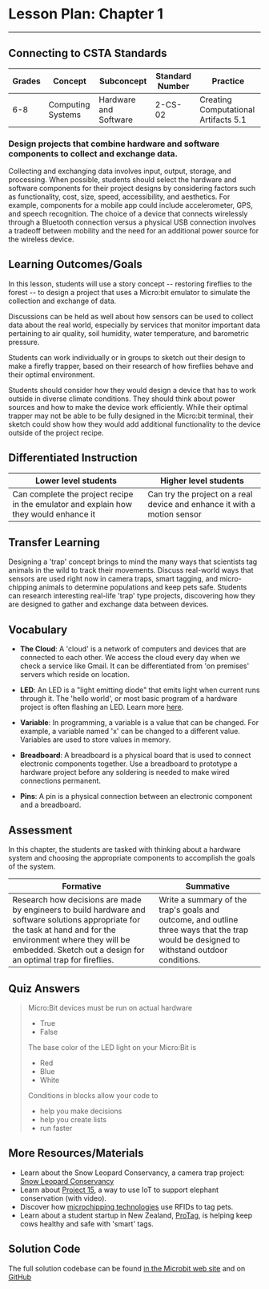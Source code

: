 # Lesson Plan: Chapter 1
---
## Connecting to CSTA Standards

Grades | Concept | Subconcept | Standard Number | Practice
---|---|---|---|---
6-8 | Computing Systems | Hardware and Software | 2-CS-02 | Creating Computational Artifacts 5.1 |

### Design projects that combine hardware and software components to collect and exchange data.

Collecting and exchanging data involves input, output, storage, and processing. When possible, students should select the hardware and software components for their project designs by considering factors such as functionality, cost, size, speed, accessibility, and aesthetics. For example, components for a mobile app could include accelerometer, GPS, and speech recognition. The choice of a device that connects wirelessly through a Bluetooth connection versus a physical USB connection involves a tradeoff between mobility and the need for an additional power source for the wireless device.

## Learning Outcomes/Goals

In this lesson, students will use a story concept -- restoring fireflies to the forest -- to design a project that uses a Micro:bit emulator to simulate the collection and exchange of data. 

Discussions can be held as well about how sensors can be used to collect data about the real world, especially by services that monitor important data pertaining to air quality, soil humidity, water temperature, and barometric pressure.

Students can work individually or in groups to sketch out their design to make a firefly trapper, based on their research of how fireflies behave and their optimal environment.

Students should consider how they would design a device that has to work outside in diverse climate conditions. They should think about power sources and how to make the device work efficiently. While their optimal trapper may not be able to be fully designed in the Micro:bit terminal, their sketch could show how they would add additional functionality to the device outside of the project recipe.

## Differentiated Instruction

Lower level students | Higher level students
---|---
Can complete the project recipe in the emulator and explain how they would enhance it | Can try the project on a real device and enhance it with a motion sensor

## Transfer Learning

Designing a 'trap' concept brings to mind the many ways that scientists tag animals in the wild to track their movements. Discuss real-world ways that sensors are used right now in camera traps, smart tagging, and micro-chipping animals to determine populations and keep pets safe. Students can research interesting real-life 'trap' type projects, discovering how they are designed to gather and exchange data between devices.

## Vocabulary

- **The Cloud**: A 'cloud' is a network of computers and devices that are connected to each other. We access the cloud every day when we check a service like Gmail. It can be differentiated from 'on premises' servers which reside on location.

- **LED**: An LED is a "light emitting diode" that emits light when current runs through it. The 'hello world', or most basic program of a hardware project is often flashing an LED. Learn more [here](https://thinglearn.jenlooper.com/curriculum/led.html).

- **Variable**: In programming, a variable is a value that can be changed. For example, a variable named 'x' can be changed to a different value. Variables are used to store values in memory.

- **Breadboard**: A breadboard is a physical board that is used to connect electronic components together. Use a breadboard to prototype a hardware project before any soldering is needed to make wired connections permanent.

- **Pins**: A pin is a physical connection between an electronic component and a breadboard.

## Assessment

In this chapter, the students are tasked with thinking about a hardware system and choosing the appropriate components to accomplish the goals of the system.

Formative | Summative
---|---
Research how decisions are made by engineers to build hardware and software solutions appropriate for the task at hand and for the environment where they will be embedded. Sketch out a design for an optimal trap for fireflies. | Write a summary of the trap's goals and outcome, and outline three ways that the trap would be designed to withstand outdoor conditions.

## Quiz Answers
>
> Micro:Bit devices must be run on actual hardware
> - True
> - <span class="highlight">False</span>
>
> The base color of the LED light on your Micro:Bit is
> - <span class="highlight">Red</span>
> - Blue
> - White
>
> Conditions in blocks allow your code to 
> - <span class="highlight">help you make decisions</span>
> - help you create lists
> - run faster 

## More Resources/Materials

- Learn about the Snow Leopard Conservancy, a camera trap project: [Snow Leopard Conservancy](https://snowleopardconservancy.org/2020/03/11/using-camera-trap-technology-to-monitor-snow-leopards/)
- Learn about [Project 15](https://docs.microsoft.com/en-us/shows/Azure-Videos/project-15), a way to use IoT to support elephant conservation (with video).
- Discover how [microchipping technologies](https://petkey.org/public/howitworks.aspx) use RFIDs to tag pets.
- Learn about a student startup in New Zealand, [ProTag](https://www.startupdaily.net/2022/02/kiwi-agritech-startup-protag-raises-1m/), is helping keep cows healthy and safe with 'smart' tags.

## Solution Code

The full solution codebase can be found [in the Microbit web site](https://makecode.microbit.org/_3sjgH4gxeLYH) and on [GitHub](https://github.com/CS4Kids/CS4Kids-firefly-trapper)
